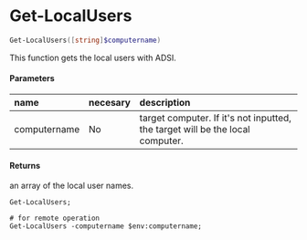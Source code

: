 # Get-LocalUsers
``` powershell
Get-LocalUsers([string]$computername)
```
This function gets the local users with ADSI.

#### Parameters
|name|necesary|description|
|:--|:--|:--|
| computername | No | target computer. If it's not inputted, the target will be the local computer. |

#### Returns
an array of the local user names.

``` poershell
Get-LocalUsers;

# for remote operation
Get-LocalUsers -computername $env:computername;
```
